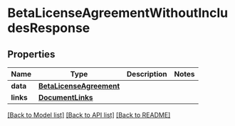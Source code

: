 # BetaLicenseAgreementWithoutIncludesResponse

## Properties
Name | Type | Description | Notes
------------ | ------------- | ------------- | -------------
**data** | [**BetaLicenseAgreement**](BetaLicenseAgreement.md) |  | 
**links** | [**DocumentLinks**](DocumentLinks.md) |  | 

[[Back to Model list]](../README.md#documentation-for-models) [[Back to API list]](../README.md#documentation-for-api-endpoints) [[Back to README]](../README.md)


